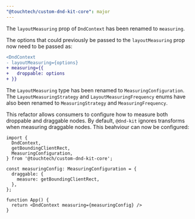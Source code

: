 ```yaml
---
"@touchtech/custom-dnd-kit-core": major
---
```


The `layoutMeasuring` prop of `DndContext` has been renamed to `measuring`. 

The options that could previously be passed to the `layoutMeasuring` prop now need to be passed as:
```diff
<DndContext
- layoutMeasuring={options}
+ measuring={{
+   droppable: options
+ }}
```

The `LayoutMeasuring` type has been renamed to `MeasuringConfiguration`. The `LayoutMeasuringStrategy` and `LayoutMeasuringFrequency` enums have also been renamed to `MeasuringStrategy` and `MeasuringFrequency`.

This refactor allows consumers to configure how to measure both droppable and draggable nodes. By default, `@dnd-kit` ignores transforms when measuring draggable nodes. This beahviour can now be configured:

```tsx
import {
  DndContext,
  getBoundingClientRect,
  MeasuringConfiguration,
} from '@touchtech/custom-dnd-kit-core';

const measuringConfig: MeasuringConfiguration = {
  draggable: {
    measure: getBoundingClientRect,
  },
};

function App() {
  return <DndContext measuring={measuringConfig} />
}
```
